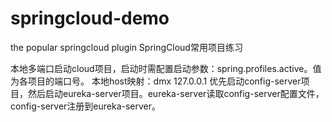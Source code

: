 # springcloud-demo
the popular springcloud plugin
SpringCloud常用项目练习

本地多端口启动cloud项目，启动时需配置启动参数：spring.profiles.active。值为各项目的端口号。
本地host映射：dmx  127.0.0.1
优先启动config-server项目，然后启动eureka-server项目。eureka-server读取config-server配置文件，config-server注册到eureka-server。
